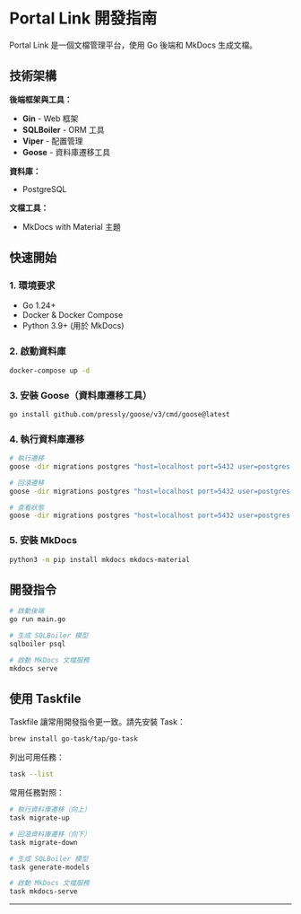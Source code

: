 # Portal Link 開發指南

Portal Link 是一個文檔管理平台，使用 Go 後端和 MkDocs 生成文檔。

## 技術架構

**後端框架與工具：**
- **Gin** - Web 框架
- **SQLBoiler** - ORM 工具
- **Viper** - 配置管理
- **Goose** - 資料庫遷移工具

**資料庫：**
- PostgreSQL

**文檔工具：**
- MkDocs with Material 主題

## 快速開始

### 1. 環境要求
- Go 1.24+
- Docker & Docker Compose
- Python 3.9+ (用於 MkDocs)

### 2. 啟動資料庫
```bash
docker-compose up -d
```

### 3. 安裝 Goose（資料庫遷移工具）
```bash
go install github.com/pressly/goose/v3/cmd/goose@latest
```

### 4. 執行資料庫遷移
```bash
# 執行遷移
goose -dir migrations postgres "host=localhost port=5432 user=postgres password=postgres dbname=portal_link sslmode=disable search_path=portal_link" up

# 回滾遷移
goose -dir migrations postgres "host=localhost port=5432 user=postgres password=postgres dbname=portal_link sslmode=disable search_path=portal_link" down

# 查看狀態
goose -dir migrations postgres "host=localhost port=5432 user=postgres password=postgres dbname=portal_link sslmode=disable search_path=portal_link" status
```

### 5. 安裝 MkDocs
```bash
python3 -m pip install mkdocs mkdocs-material
```

## 開發指令

```bash
# 啟動後端
go run main.go

# 生成 SQLBoiler 模型
sqlboiler psql

# 啟動 MkDocs 文檔服務
mkdocs serve
```

## 使用 Taskfile

Taskfile 讓常用開發指令更一致。請先安裝 Task：

```bash
brew install go-task/tap/go-task
```

列出可用任務：

```bash
task --list
```

常用任務對照：

```bash
# 執行資料庫遷移（向上）
task migrate-up

# 回滾資料庫遷移（向下）
task migrate-down

# 生成 SQLBoiler 模型
task generate-models

# 啟動 MkDocs 文檔服務
task mkdocs-serve
```

---
